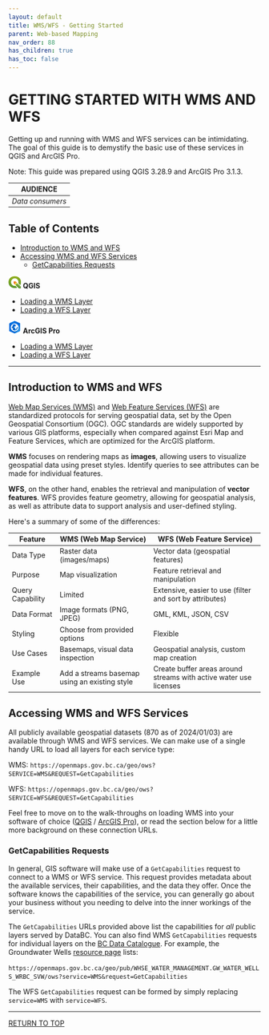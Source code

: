 ```yaml
---
layout: default
title: WMS/WFS - Getting Started
parent: Web-based Mapping
nav_order: 88
has_children: true
has_toc: false
---
```


# GETTING STARTED WITH WMS AND WFS <!-- omit in toc -->

Getting up and running with WMS and WFS services can be intimidating. The goal of this guide is to demystify the basic use of these services in QGIS and ArcGIS Pro.

Note: This guide was prepared using QGIS 3.28.9 and ArcGIS Pro 3.1.3.

|**AUDIENCE**|
|:---:|
| *Data consumers* |

## Table of Contents <!-- omit in toc -->
- [Introduction to WMS and WFS](#introduction-to-wms-and-wfs)
- [Accessing WMS and WFS Services](#accessing-wms-and-wfs-services)
  - [GetCapabilities Requests](#getcapabilities-requests)
<!-- no toc -->

![QGIS logo](images/wms_wfs_getting_started/qgis_logo.png) **QGIS**
- [Loading a WMS Layer](map_getting_started_qgis_wms.md)
- [Loading a WFS Layer](map_getting_started_qgis_wfs.md)

![ArcGIS Pro logo](images/wms_wfs_getting_started/agp_logo.png) **ArcGIS Pro**
  - [Loading a WMS Layer](map_getting_started_arcgispro_wms.md)
  - [Loading a WFS Layer](map_getting_started_arcgispro_wfs.md)

-----------------------
## Introduction to WMS and WFS

[Web Map Services (WMS)](https://en.wikipedia.org/wiki/Web_Map_Service) and [Web Feature Services (WFS)](https://en.wikipedia.org/wiki/Web_Feature_Service) are standardized protocols for serving geospatial data, set by the Open Geospatial Consortium (OGC). OGC standards are widely supported by various GIS platforms, especially when compared against Esri Map and Feature Services, which are optimized for the ArcGIS platform.

**WMS** focuses on rendering maps as **images**, allowing users to visualize geospatial data using preset styles. Identify queries to see attributes can be made for individual features.

**WFS**, on the other hand, enables the retrieval and manipulation of **vector features**. WFS provides feature geometry, allowing for geospatial analysis, as well as attribute data to support analysis and user-defined styling.

Here's a summary of some of the differences:

| Feature           | WMS (Web Map Service)               | WFS (Web Feature Service)             |
|-------------------|------------------------------------|--------------------------------------|
| Data Type         | Raster data (images/maps)           | Vector data (geospatial features)    |
| Purpose           | Map visualization                   | Feature retrieval and manipulation  |
| Query Capability  | Limited                             | Extensive, easier to use (filter and sort by attributes)      |
| Data Format       | Image formats (PNG, JPEG)           | GML, KML, JSON, CSV      |
| Styling   | Choose from provided options        | Flexible     |
| Use Cases          | Basemaps, visual data inspection  | Geospatial analysis, custom map creation   |
| Example Use          | Add a streams basemap using an existing style    | Create buffer areas around streams with active water use licenses |

## Accessing WMS and WFS Services

All publicly available geospatial datasets (870 as of 2024/01/03) are available through WMS and WFS services. We can make use of a single handy URL to load all layers for each service type:

WMS: `https://openmaps.gov.bc.ca/geo/ows?SERVICE=WMS&REQUEST=GetCapabilities`

WFS: `https://openmaps.gov.bc.ca/geo/ows?SERVICE=WFS&REQUEST=GetCapabilities`

Feel free to move on to the walk-throughs on loading WMS into your software of choice ([QGIS](map_getting_started_qgis_wms.md) / [ArcGIS Pro](map_getting_started_arcgispro_wms.md)), or read the section below for a little more background on these connection URLs.
 
### GetCapabilities Requests
In general, GIS software will make use of a `GetCapabilities` request to connect to a WMS or WFS service. This request provides metadata about the available services, their capabilities, and the data they offer. Once the software knows the capabilities of the service, you can generally go about your business without you needing to delve into the inner workings of the service.

The `GetCapabilities` URLs provided above list the capabilities for *all* public layers served by DataBC. You can also find WMS `GetCapabilities` requests for individual layers on the [BC Data Catalogue](https://catalogue.data.gov.bc.ca/). For example, the Groundwater Wells [resource page](https://catalogue.data.gov.bc.ca/dataset/groundwater-wells/resource/c9b8b97f-1dfc-4558-bf10-713df749a7e0) lists: 

`https://openmaps.gov.bc.ca/geo/pub/WHSE_WATER_MANAGEMENT.GW_WATER_WELLS_WRBC_SVW/ows?service=WMS&request=GetCapabilities`

The WFS `GetCapabilities` request can be formed by simply replacing `service=WMS` with `service=WFS`.

-----------------------

[RETURN TO TOP][1]

[1]: #top
